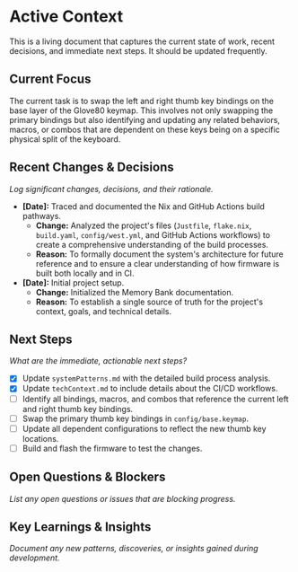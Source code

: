 # Active Context

This is a living document that captures the current state of work, recent decisions, and immediate next steps. It should be updated frequently.

## Current Focus

The current task is to swap the left and right thumb key bindings on the base layer of the Glove80 keymap. This involves not only swapping the primary bindings but also identifying and updating any related behaviors, macros, or combos that are dependent on these keys being on a specific physical split of the keyboard.

## Recent Changes & Decisions

*Log significant changes, decisions, and their rationale.*

- **[Date]:** Traced and documented the Nix and GitHub Actions build pathways.
  - **Change:** Analyzed the project's files (`Justfile`, `flake.nix`, `build.yaml`, `config/west.yml`, and GitHub Actions workflows) to create a comprehensive understanding of the build processes.
  - **Reason:** To formally document the system's architecture for future reference and to ensure a clear understanding of how firmware is built both locally and in CI.
- **[Date]:** Initial project setup.
  - **Change:** Initialized the Memory Bank documentation.
  - **Reason:** To establish a single source of truth for the project's context, goals, and technical details.

## Next Steps

*What are the immediate, actionable next steps?*

- [x] Update `systemPatterns.md` with the detailed build process analysis.
- [x] Update `techContext.md` to include details about the CI/CD workflows.
- [ ] Identify all bindings, macros, and combos that reference the current left and right thumb key bindings.
- [ ] Swap the primary thumb key bindings in `config/base.keymap`.
- [ ] Update all dependent configurations to reflect the new thumb key locations.
- [ ] Build and flash the firmware to test the changes.

## Open Questions & Blockers

*List any open questions or issues that are blocking progress.*

## Key Learnings & Insights

*Document any new patterns, discoveries, or insights gained during development.*


